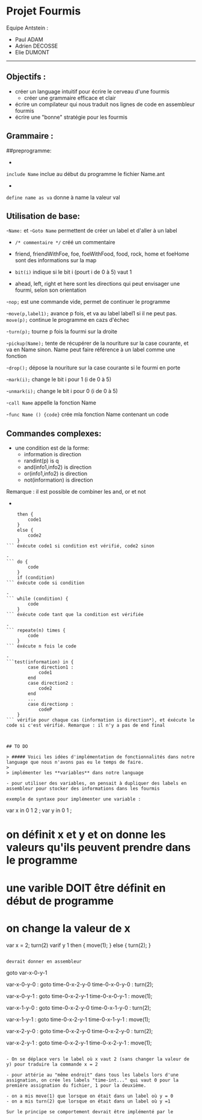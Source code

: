 # Projet Fourmis

Equipe Antstein :
- Paul ADAM
- Adrien DECOSSE
- Elie DUMONT

---

## Objectifs :
- créer un language intuitif pour écrire le cerveau d'une fourmis
    - créer une grammaire efficace et clair
- écrire un compilateur qui nous traduit nos lignes de code en assembleur fourmis
- écrire une "bonne" stratégie pour les fourmis

## Grammaire :

##preprogramme:

-
```include Name``` inclue au début du programme le fichier Name.ant

-
```define name as va``` donne à name la valeur val

## Utilisation de base:

-```Name:``` et -```Goto Name``` permettent de créer un label et d'aller à un label

- ```/* commentaire */``` créé un commentaire

- friend, friendWithFoe, foe, foeWithFood, food, rock, home et foeHome sont des informations sur la map

- ```bit(i)``` indique si le bit i (pourt i de 0 à 5) vaut 1

- ahead, left, right et here sont les directions qui peut envisager une fourmi, selon son orientation

-```nop;``` est une commande vide, permet de continuer le programme

-```move(p,label1);``` avance p fois, et va au label label1 si il ne peut pas. ```move(p);``` continue le programme en cazs d'échec

-```turn(p);``` tourne p fois la fourmi sur la droite

-```pickup(Name);``` tente de récupérer de la nouriture sur la case courante, et va en Name sinon. Name peut faire référence à un label comme une fonction 

-```drop();``` dépose la nouriture sur la case courante si le fourmi en porte

-```mark(i);``` change le bit i pour 1 (i de 0 à 5)

-```unmark(i);``` change le bit i pour 0 (i de 0 à 5)

-```call Name``` appelle la fonction Name

-```func Name () {code}``` crée mla fonction Name contenant un code


## Commandes complexes:

- une condition est de la forme:
    - information is direction
    - randint(p) is q
    - and(info1,info2) is direction
    - or(info1,info2) is direction
    - not(information) is direction

Remarque : il est possible de combiner les and, or et not 

- 
``` if (condition)
    then {
        code1
    }
    else {
        code2
    }
``` éxécute code1 si condition est vérifié, code2 sinon

-
``` do {
        code
    }
    if (condition)
``` éxécute code si condition

-
``` while (condition) {
        code
    }
``` éxécute code tant que la condition est vérifiée

-
``` repeate(n) times {
        code
    }
``` éxécute n fois le code

-
```test(information) in {
        case direction1 :
            code1
        end
        case direction2 :
            code2
        end
        ...
        case directionp :
            codeP
    }
``` vérifie pour chaque cas (information is direction*), et éxécute le code si c'est vérifié. Remarque : il n'y a pas de end final



## TO DO

> ##### Voici les idées d'implémentation de fonctionnalités dans notre language que nous n'avons pas eu le temps de faire.
>
> implémenter les **variables** dans notre language

- pour utiliser des variables, on pensait à dupliquer des labels en assembleur pour stocker des informations dans les fourmis

exemple de syntaxe pour implémenter une variable :

```
var x in 0 1 2 ;
var y in 0 1 ;

# on définit x et y et on donne les valeurs qu'ils peuvent prendre dans le programme
# une varible DOIT être définit en début de programme

# on change la valeur de x
var x = 2;
turn(2)
varif y 1
then
{
    move(1);
}
else
{
    turn(2);
}
```

devrait donner en assembleur

```
goto var-x-0-y-1

var-x-0-y-0 :
    goto time-0-x-2-y-0
    time-0-x-0-y-0 :
    turn(2);

var-x-0-y-1 :
    goto time-0-x-2-y-1
    time-0-x-0-y-1 :
    move(1);

var-x-1-y-0 :
    goto time-0-x-2-y-0
    time-0-x-1-y-0 :
    turn(2);

var-x-1-y-1 :
    goto time-0-x-2-y-1
    time-0-x-1-y-1 :
    move(1);

var-x-2-y-0 :
    goto time-0-x-2-y-0
    time-0-x-2-y-0 :
    turn(2);

var-x-2-y-1 :
    goto time-0-x-2-y-1
    time-0-x-2-y-1 :
    move(1);
```

- On se déplace vers le label où x vaut 2 (sans changer la valeur de y) pour traduire la commande x = 2

- pour attérie au "même endroit" dans tous les labels lors d'une assignation, on crée les labels "time-int..." qui vaut 0 pour la première assignation du fichier, 1 pour la deuxième. 

- on a mis move(1) que lorsque on était dans un label où y = 0
- on a mis turn(2) que lorsque on était dans un label où y =1

Sur le principe se comportement devrait être implémenté par le 
